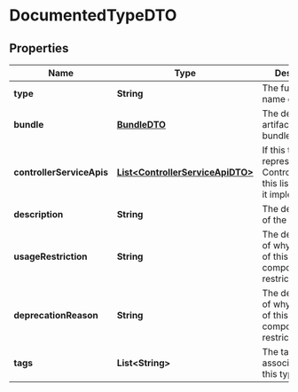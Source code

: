 
# DocumentedTypeDTO

## Properties
Name | Type | Description | Notes
------------ | ------------- | ------------- | -------------
**type** | **String** | The fully qualified name of the type. |  [optional]
**bundle** | [**BundleDTO**](BundleDTO.md) | The details of the artifact that bundled this type. |  [optional]
**controllerServiceApis** | [**List&lt;ControllerServiceApiDTO&gt;**](ControllerServiceApiDTO.md) | If this type represents a ControllerService, this lists the APIs it implements. |  [optional]
**description** | **String** | The description of the type. |  [optional]
**usageRestriction** | **String** | The description of why the usage of this component is restricted. |  [optional]
**deprecationReason** | **String** | The description of why the usage of this component is restricted. |  [optional]
**tags** | **List&lt;String&gt;** | The tags associated with this type. |  [optional]



